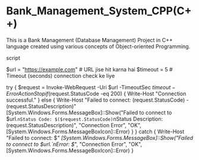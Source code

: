 # Bank_Management_System_CPP(C++)
This is a Bank Management (Database Management) Project in C++ language created using various concepts of Object-oriented Programming.



script

$url = "https://example.com"  # URL jise hit karna hai
$timeout = 5  # Timeout (seconds) connection check ke liye

try {
    $request = Invoke-WebRequest -Uri $url -TimeoutSec $timeout -ErrorAction Stop
    if ($request.StatusCode -eq 200) {
        Write-Host "Connection successful."
    } else {
        Write-Host "Failed to connect: $($request.StatusCode) - $($request.StatusDescription)"
        [System.Windows.Forms.MessageBox]::Show("Failed to connect to $url.`nStatus Code: $($request.StatusCode)`nStatus Description: $($request.StatusDescription)", "Connection Error", "OK", [System.Windows.Forms.MessageBoxIcon]::Error)
    }
} catch {
    Write-Host "Failed to connect: $_"
    [System.Windows.Forms.MessageBox]::Show("Failed to connect to $url.`nError: $_", "Connection Error", "OK", [System.Windows.Forms.MessageBoxIcon]::Error)
}
